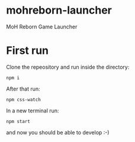 # mohreborn-launcher
MoH Reborn Game Launcher

# First run
Clone the repeository and run inside the directory:

```
npm i
```

After that run:

``` 
npm css-watch
```

In a new terminal run:

```
npm start
```

and now you should be able to develop :-)
